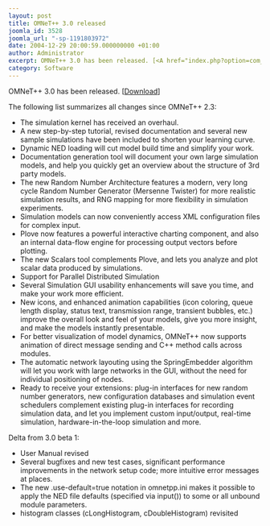 ```yaml
---
layout: post
title: OMNeT++ 3.0 released
joomla_id: 3528
joomla_url: "-sp-1191803972"
date: 2004-12-29 20:00:59.000000000 +01:00
author: Administrator
excerpt: OMNeT++ 3.0 has been released. [<A href="index.php?option=com_docman&task=cat_view&gid=1">Download</A>]
category: Software
---
```

OMNeT++ 3.0 has been released. [<A href="index.php?option=com_docman&task=cat_view&gid=1">Download</A>] <P>The following list summarizes all changes since OMNeT++ 2.3:</P><UL><LI>The simulation kernel has received an overhaul. <LI>A new step-by-step tutorial, revised documentation and several new sample simulations have been included to shorten your learning curve. <LI>Dynamic NED loading will cut model build time and simplify your work. <LI>Documentation generation tool will document your own large simulation models, and help you quickly get an overview about the structure of 3rd party models. <LI>The new Random Number Architecture features a modern, very long cycle Random Number Generator (Mersenne Twister) for more realistic simulation results, and RNG mapping for more flexibility in simulation experiments. <LI>Simulation models can now conveniently access XML configuration files for complex input. <LI>Plove now features a powerful interactive charting component, and also an internal data-flow engine for processing output vectors before plotting. <LI>The new Scalars tool complements Plove, and lets you analyze and plot scalar data produced by simulations. <LI>Support for Parallel Distributed Simulation <LI>Several Simulation GUI usability enhancements will save you time, and make your work more efficient. <LI>New icons, and enhanced animation capabilities (icon coloring, queue length display, status text, transmission range, transient bubbles, etc.) improve the overall look and feel of your models, give you more insight, and make the models instantly presentable. <LI>For better visualization of model dynamics, OMNeT++ now supports animation of direct message sending and C++ method calls across modules. <LI>The automatic network layouting using the SpringEmbedder algorithm will let you work with large networks in the GUI, without the need for <BR>individual positioning of nodes. <LI>Ready to receive your extensions: plug-in interfaces for new random number generators, new configuration databases and simulation event schedulers complement existing plug-in interfaces for recording simulation data, and let you implement custom input/output, real-time simulation, hardware-in-the-loop simulation and more.</LI></UL><P>Delta from 3.0 beta 1:</P><UL><LI>User Manual revised <LI>Several bugfixes and new test cases, significant performance improvements in the network setup code; more intuitive error messages at places. <LI>The new .use-default=true notation in omnetpp.ini makes it possible to apply the NED file defaults (specified via input()) to some or all unbound module parameters. <LI>histogram classes (cLongHistogram, cDoubleHistogram) revisited</LI></UL>
